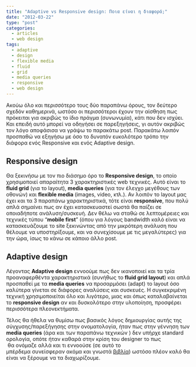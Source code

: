 ```yaml
---
title: "Adaptive vs Responsive design: Ποια είναι η διαφορά;"
date: "2012-03-22"
type: "post"
categories:
  - articles
  - web design
tags:
  - adaptive
  - design
  - flexible media
  - fluid
  - grid
  - media queries
  - responsive
  - web design
---
```


Ακούω όλο και περισσότερο τους δύο παραπάνω όρους, τον δεύτερο σχεδόν καθημερινά, ωστόσο οι περισσότεροι έχουν την αίσθηση πως πρόκειται για ακριβώς το ίδιο πράγμα (συνωνυμία), κάτι που δεν ισχύει. Και επειδή αυτό μπορεί να οδηγήσει σε παρεξηγήσεις, γι αυτόν ακριβώς τον λόγο αποφάσισα να γράψω το παρακάτω post. Παρακάτω λοιπόν προσπαθώ να εξηγήσω με όσο το δυνατόν ευκολότερο τρόπο την διάφορα ενός Responsive και ενός Adaptive design.

## Responsive design

Θα ξεκινήσω με τον πιο διάσημο όρο το **Responsive design**, τo οποίο χρησιμοποιεί απαραίτητα 3 χαρακτηριστικές web τεχνικές. Αυτό είναι το **fluid grid** (για το layout), **media queries** (για τον έλεγχο μεγέθους των οθονών) και **flexible media** (images, video, κτλ.). Αν λοιπόν το layout μας έχει και τα 3 παραπάνω χαρακτηριστικά, τότε είναι **responsive**, που πολύ απλά σημαίνει πως αν έχει κατασκευαστεί σωστά θα παίζει σε οποιαδήποτε ανάλυση/συσκευή. Δεν θέλω να σταθώ σε λεπτομέρειες και τεχνικές τύπου “**mobile first**” (όπου για λόγους bandwidth καλό είναι να κατασκευάζουμε το site ξεκινώντας από την μικρότερη ανάλυση που θέλουμε να υποστηρίξουμε, και να συνεχίσουμε με τις μεγαλύτερες) για την ώρα, ίσως το κάνω σε κάποιο άλλο post.

## Adaptive design

Λέγοντας **Adaptive design** εννοούμε πως δεν ικανοποιεί και τα τρία προαναφερθέντα χαρακτηριστικά (συνήθως το **fluid grid layout**) και απλά προσπαθεί με τα **media queries** να προσαρμόσει (adapt) το layout όσο καλύτερα γίνεται σε διάφορες αναλύσεις και συσκευές. Η συγκεκριμένη τεχνική χρησιμοποιείται όλο και λιγότερο, μιας και όπως καταλαβαίνεται το **responsive design** αν και δυσκολότερο στην υλοποίηση, προσφέρει περισσότερα πλεονεκτήματα.

Τέλος θα ήθελα να θυμίσω πως βασικός λόγος δημιουργίας αυτής της σύγχυσης/παρεξήγησης στην ονοματολογία, ήταν πως στην γέννηση των **media queries** (άρα και των παραπάνω τεχνικών ) δεν υπήρχε standard ορολογία, οπότε ήταν καθαρά στην κρίση του designer το πως  θα ονόμαζε αλλά και τι εννοούσε (σε αυτό το μπέρδεμα συνείσφεραν ακόμα και γνωστά [βιβλία](http://easy-readers.net/books/adaptive-web-design/ "Adaptive Web Design book")) ωστόσο πλέον καλό θα είναι να ξέρουμε να τα διαχωρίζουμε.

